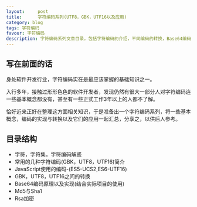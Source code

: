 ```yaml
---
layout:     post
title:      字符编码系列(UTF8，GBK，UTF16以及应用)
category: blog
tags: 字符编码
favour: 字符编码
description: 字符编码系列文章目录，包括字符编码的介绍，不同编码的转换，Base64编码。Md5散列等等
---
```


## 写在前面的话
身处软件开发行业，字符编码实在是最应该掌握的基础知识之一。

入行多年，接触过形形色色的软件开发者，发现仍然有很大一部分人对字符编码连一些基本概念都没有，甚至有一些正式工作3年以上的人都不了解。

恰好近来正好在整理这方面相关知识，于是准备出一个字符编码系列，将一些基本概念，编码的实现与转换以及它们的应用一起汇总，分享之，以供后人参考。

## 目录结构

* 字符，字符集，字符编码解惑
* 常用的几种字符编码(GBK，UTF8，UTF16)简介
* JavaScript使用的编码-(ES5-UCS2,ES6-UTF16)
* GBK，UTF8，UTF16之间的转换
* Base64编码原理以及实现(结合实际项目的使用)
* Md5与Sha1
* Rsa加密